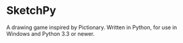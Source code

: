 # SketchPy
A drawing game inspired by Pictionary. Written in Python, for use in Windows and Python 3.3 or newer.
